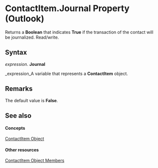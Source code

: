 
# ContactItem.Journal Property (Outlook)

Returns a  **Boolean** that indicates **True** if the transaction of the contact will be journalized. Read/write.


## Syntax

 _expression_. **Journal**

 _expression_A variable that represents a  **ContactItem** object.


## Remarks

The default value is  **False**. 


## See also


#### Concepts


 [ContactItem Object](8e32093c-a678-f1fd-3f35-c2d8994d166f.md)
#### Other resources


 [ContactItem Object Members](a8b13369-4c87-02aa-e62a-1f3067e559fa.md)

